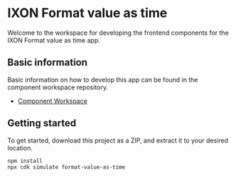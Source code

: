 # IXON Format value as time

Welcome to the workspace for developing the frontend components for the IXON Format value as time app.

## Basic information

Basic information on how to develop this app can be found in the component workspace repository.

- [Component Workspace](https://github.com/ixoncloud/component-workspace)

## Getting started

To get started, download this project as a ZIP, and extract it to your desired location.

```sh
npm install
npx cdk simulate format-value-as-time
```
